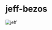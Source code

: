 # jeff-bezos
![jeff](https://github.com/prapcorp/jeff-bezos/assets/138362347/b303d2fd-996b-4347-b172-42ae23edda57)



